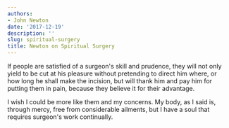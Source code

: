 ```yaml
---
authors:
- John Newton
date: '2017-12-19'
description: ''
slug: spiritual-surgery
title: Newton on Spiritual Surgery
---
```

If people are satisfied of a surgeon's skill and prudence, they will not only yield to be cut at his pleasure without pretending to direct him where, or how long he shall make the incision, but will thank him and pay him for putting them in pain, because they believe it for their advantage.

I wish I could be more like them and my concerns. My body, as I said is, through mercy, free from considerable ailments, but I have a soul that requires surgeon's work continually.



